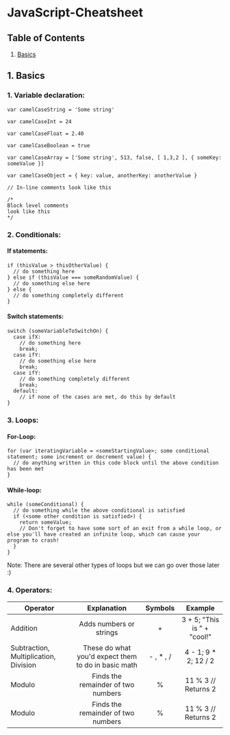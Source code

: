 # JavaScript-Cheatsheet

## Table of Contents 

1. [Basics](#Basics)

<a name="Basics"></a>

## 1. Basics

### 1. Variable declaration: 

  ```
  var camelCaseString = 'Some string'
  ```
  
  ```
  var camelCaseInt = 24
  ```

  ```
  var camelCaseFloat = 2.40
  ```

  ```
  var camelCaseBoolean = true
  ```

  ```
  var camelCaseArray = ['Some string', 513, false, [ 1,3,2 ], { someKey: someValue }]
  ```

  ```
  var camelCaseObject = { key: value, anotherKey: anotherValue }
  ```

  ```
  // In-line comments look like this
  ```

  ``` 
  /* 
  Block level comments
  look like this 
  */
  ```

###  2. Conditionals: 

#### If statements:

  ``` 
  if (thisValue > thisOtherValue) {
    // do something here
  } else if (thisValue === someRandomValue) {
    // do something else here
  } else {
    // do something completely different
  }
  ```

#### Switch statements:

  ```
  switch (someVariableToSwitchOn) {
    case ifX: 
      // do something here
      break;
    case ifY:
      // do something else here
      break;
    case ifY: 
      // do something completely different
      break;
    default:
      // if none of the cases are met, do this by default
  }
  ```

### 3. Loops:

#### For-Loop:

  ```
  for (var iteratingVariable = <someStartingValue>; some conditional statement; some increment or decrement value) {
    // do anything written in this code block until the above condition has been met
  }
  ```

#### While-loop:
  ```
  while (someConditional) {
    // do something while the above conditional is satisfied
    if (<some other condition is satisfied>) {
      return someValue;
      // Don't forget to have some sort of an exit from a while loop, or else you'll have created an infinite loop, which can cause your program to crash!
    }
  }
  ```

  Note: There are several other types of loops but we can go over those later :) 

### 4. Operators:

| Operator        | Explanation           | Symbols  | Example   |
| -------------   |:---------------------:|:--------:|:---------:|
| Addition       | Adds numbers or strings | +    |    3 + 5; "This is " + "cool!"|
| Subtraction, Multiplication, Division       | These do what you'd expect them to do in basic math | - , * , /    |    4 - 1; 9 * 2; 12 / 2|
| Modulo       | Finds the remainder of two numbers | %    |    11 % 3 // Returns 2 |
| Modulo       | Finds the remainder of two numbers | %    |    11 % 3 // Returns 2 |


